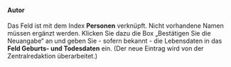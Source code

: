 #### Autor

Das Feld ist mit dem Index **Personen** verknüpft. Nicht vorhandene Namen müssen ergänzt werden. Klicken Sie dazu die Box „Bestätigen Sie die Neuangabe“ an und geben Sie - sofern bekannt - die Lebensdaten in das **Feld Geburts- und Todesdaten** ein. (Der neue Eintrag wird von der Zentralredaktion&nbsp;überarbeitet.)